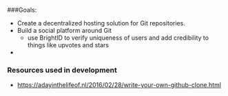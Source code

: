 ###Goals:

- Create a decentralized hosting solution for Git repositories.
- Build a social platform around Git
  - use BrightID to verify uniqueness of users and add credibility to things like upvotes and stars
-

### Resources used in development

- https://adayinthelifeof.nl/2016/02/28/write-your-own-github-clone.html
